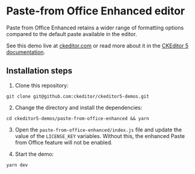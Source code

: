 # Paste-from Office Enhanced editor

Paste from Office Enhanced retains a wider range of formatting options compared to the default paste available in the editor.

See this demo live at [ckeditor.com](https://ckeditor.com/productivity-pack/paste-from-office-enhanced-demo/) or read more about it in the [CKEditor 5 documentation](https://ckeditor.com/docs/ckeditor5/latest/features/pasting/paste-from-office-enhanced.html).

## Installation steps

1. Clone this repository:

```shell
git clone git@github.com:ckeditor/ckeditor5-demos.git
```

2. Change the directory and install the dependencies:

```shell
cd ckeditor5-demos/paste-from-office-enhanced && yarn
```

3. Open the `paste-from-office-enhanced/index.js` file and update the value of the `LICENSE_KEY` variables. Without this, the enhanced Paste from Office feature will not be enabled.

4. Start the demo:

```shell
yarn dev
```

